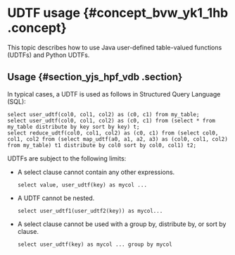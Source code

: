 # UDTF usage {#concept_bvw_yk1_1hb .concept}

This topic describes how to use Java user-defined table-valued functions \(UDTFs\) and Python UDTFs.

## Usage {#section_yjs_hpf_vdb .section}

In typical cases, a UDTF is used as follows in Structured Query Language \(SQL\):

```
select user_udtf(col0, col1, col2) as (c0, c1) from my_table; 
select user_udtf(col0, col1, col2) as (c0, c1) from (select * from my_table distribute by key sort by key) t;
select reduce_udtf(col0, col1, col2) as (c0, c1) from (select col0, col1, col2 from (select map_udtf(a0, a1, a2, a3) as (col0, col1, col2) from my_table) t1 distribute by col0 sort by col0, col1) t2;
```

UDTFs are subject to the following limits:

-   A select clause cannot contain any other expressions.

    ```
    select value, user_udtf(key) as mycol ...
    ```

-   A UDTF cannot be nested.

    ```
    select user_udtf1(user_udtf2(key)) as mycol...
    ```

-   A select clause cannot be used with a group by, distribute by, or sort by clause.

    ```
    select user_udtf(key) as mycol ... group by mycol
    ```


